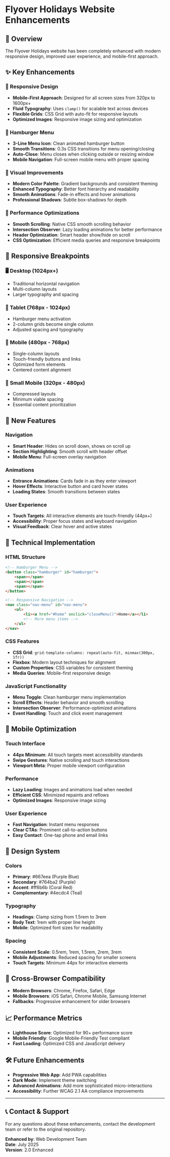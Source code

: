 # Flyover Holidays Website Enhancements

## 🎯 Overview
The Flyover Holidays website has been completely enhanced with modern responsive design, improved user experience, and mobile-first approach.

## ✨ Key Enhancements

### 📱 Responsive Design
- **Mobile-First Approach**: Designed for all screen sizes from 320px to 1600px+
- **Fluid Typography**: Uses `clamp()` for scalable text across devices
- **Flexible Grids**: CSS Grid with auto-fit for responsive layouts
- **Optimized Images**: Responsive image sizing and optimization

### 🍔 Hamburger Menu
- **3-Line Menu Icon**: Clean animated hamburger button
- **Smooth Transitions**: 0.3s CSS transitions for menu opening/closing
- **Auto-Close**: Menu closes when clicking outside or resizing window
- **Mobile Navigation**: Full-screen mobile menu with proper spacing

### 🎨 Visual Improvements
- **Modern Color Palette**: Gradient backgrounds and consistent theming
- **Enhanced Typography**: Better font hierarchy and readability
- **Smooth Animations**: Fade-in effects and hover animations
- **Professional Shadows**: Subtle box-shadows for depth

### 🚀 Performance Optimizations
- **Smooth Scrolling**: Native CSS smooth scrolling behavior
- **Intersection Observer**: Lazy loading animations for better performance
- **Header Optimization**: Smart header show/hide on scroll
- **CSS Optimization**: Efficient media queries and responsive breakpoints

## 📏 Responsive Breakpoints

### 🖥️ Desktop (1024px+)
- Traditional horizontal navigation
- Multi-column layouts
- Larger typography and spacing

### 📱 Tablet (768px - 1024px)
- Hamburger menu activation
- 2-column grids become single column
- Adjusted spacing and typography

### 📱 Mobile (480px - 768px)
- Single-column layouts
- Touch-friendly buttons and links
- Optimized form elements
- Centered content alignment

### 📱 Small Mobile (320px - 480px)
- Compressed layouts
- Minimum viable spacing
- Essential content prioritization

## 🎯 New Features

### Navigation
- **Smart Header**: Hides on scroll down, shows on scroll up
- **Section Highlighting**: Smooth scroll with header offset
- **Mobile Menu**: Full-screen overlay navigation

### Animations
- **Entrance Animations**: Cards fade in as they enter viewport
- **Hover Effects**: Interactive button and card hover states
- **Loading States**: Smooth transitions between states

### User Experience
- **Touch Targets**: All interactive elements are touch-friendly (44px+)
- **Accessibility**: Proper focus states and keyboard navigation
- **Visual Feedback**: Clear hover and active states

## 🔧 Technical Implementation

### HTML Structure
```html
<!-- Hamburger Menu -->
<button class="hamburger" id="hamburger">
    <span></span>
    <span></span>
    <span></span>
</button>

<!-- Responsive Navigation -->
<nav class="nav-menu" id="nav-menu">
    <ul>
        <li><a href="#home" onclick="closeMenu()">Home</a></li>
        <!-- More menu items -->
    </ul>
</nav>
```

### CSS Features
- **CSS Grid**: `grid-template-columns: repeat(auto-fit, minmax(300px, 1fr))`
- **Flexbox**: Modern layout techniques for alignment
- **Custom Properties**: CSS variables for consistent theming
- **Media Queries**: Mobile-first responsive design

### JavaScript Functionality
- **Menu Toggle**: Clean hamburger menu implementation
- **Scroll Effects**: Header behavior and smooth scrolling
- **Intersection Observer**: Performance-optimized animations
- **Event Handling**: Touch and click event management

## 📱 Mobile Optimization

### Touch Interface
- **44px Minimum**: All touch targets meet accessibility standards
- **Swipe Gestures**: Native scrolling and touch interactions
- **Viewport Meta**: Proper mobile viewport configuration

### Performance
- **Lazy Loading**: Images and animations load when needed
- **Efficient CSS**: Minimized repaints and reflows
- **Optimized Images**: Responsive image sizing

### User Experience
- **Fast Navigation**: Instant menu responses
- **Clear CTAs**: Prominent call-to-action buttons
- **Easy Contact**: One-tap phone and email links

## 🎨 Design System

### Colors
- **Primary**: #667eea (Purple Blue)
- **Secondary**: #764ba2 (Purple)
- **Accent**: #ff6b6b (Coral Red)
- **Complementary**: #4ecdc4 (Teal)

### Typography
- **Headings**: Clamp sizing from 1.5rem to 3rem
- **Body Text**: 1rem with proper line height
- **Mobile**: Optimized font sizes for readability

### Spacing
- **Consistent Scale**: 0.5rem, 1rem, 1.5rem, 2rem, 3rem
- **Mobile Adjustments**: Reduced spacing for smaller screens
- **Touch Targets**: Minimum 44px for interactive elements

## 🔄 Cross-Browser Compatibility
- **Modern Browsers**: Chrome, Firefox, Safari, Edge
- **Mobile Browsers**: iOS Safari, Chrome Mobile, Samsung Internet
- **Fallbacks**: Progressive enhancement for older browsers

## 📈 Performance Metrics
- **Lighthouse Score**: Optimized for 90+ performance score
- **Mobile Friendly**: Google Mobile-Friendly Test compliant
- **Fast Loading**: Optimized CSS and JavaScript delivery

## 🛠️ Future Enhancements
- **Progressive Web App**: Add PWA capabilities
- **Dark Mode**: Implement theme switching
- **Advanced Animations**: Add more sophisticated micro-interactions
- **Accessibility**: Further WCAG 2.1 AA compliance improvements

---

## 📞 Contact & Support
For any questions about these enhancements, contact the development team or refer to the original repository.

**Enhanced by**: Web Development Team  
**Date**: July 2025  
**Version**: 2.0 Enhanced
